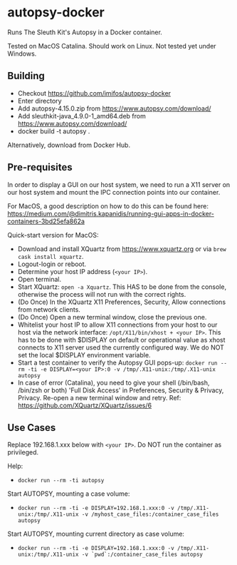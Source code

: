 # autopsy-docker

Runs The Sleuth Kit's Autopsy in a Docker container.

Tested on MacOS Catalina. Should work on Linux. Not tested yet under Windows.

## Building

  * Checkout https://github.com/imifos/autopsy-docker
  * Enter directory
  * Add autopsy-4.15.0.zip from https://www.autopsy.com/download/
  * Add sleuthkit-java_4.9.0-1_amd64.deb from https://www.autopsy.com/download/
  * docker build -t autopsy .

Alternatively, download from Docker Hub.
   
## Pre-requisites 

In order to display a GUI on our host system, we need to run a X11 server on our host system and mount the IPC connection points into our container. 

For MacOS, a good description on how to do this can be found here: https://medium.com/@dimitris.kapanidis/running-gui-apps-in-docker-containers-3bd25efa862a

Quick-start version for MacOS:

  * Download and install XQuartz from https://www.xquartz.org or via ```brew cask install xquartz```.
  * Logout-login or reboot. 
  * Determine your host IP address (```<your IP>```).
  * Open terminal.
  * Start XQuartz: ```open -a Xquartz```. This HAS to be done from the console, otherwise the process will not run with the correct rights.
  * (Do Once) In the XQuartz X11 Preferences, Security, Allow connections from network clients.
  * (Do Once) Open a new terminal window, close the previous one.
  * Whitelist your host IP to allow X11 connections from your host to our host via the network interface: ```/opt/X11/bin/xhost + <your IP>```. This has to be done with $DISPLAY on default or operational value as xhost connects to X11 server used the currently configured way. We do NOT set the local $DISPLAY environment variable.
  * Start a test container to verify the Autopsy GUI pops-up: ```docker run --rm -ti -e DISPLAY=<your IP>:0 -v /tmp/.X11-unix:/tmp/.X11-unix autopsy```
  * In case of error (Catalina), you need to give your shell (/bin/bash, /bin/zsh or both) 'Full Disk Access' in Preferences, Security & Privacy, Privacy. Re-open a new terminal window and retry. Ref: https://github.com/XQuartz/XQuartz/issues/6

## Use Cases

Replace 192.168.1.xxx below with ```<your IP>```. Do NOT run the container as privileged.

Help:
  * ```docker run --rm -ti autopsy```

Start AUTOPSY, mounting a case volume:
  * ```docker run --rm -ti -e DISPLAY=192.168.1.xxx:0 -v /tmp/.X11-unix:/tmp/.X11-unix -v /myhost_case_files:/container_case_files autopsy```

Start AUTOPSY, mounting current directory as case volume:
  * ```docker run --rm -ti -e DISPLAY=192.168.1.xxx:0 -v /tmp/.X11-unix:/tmp/.X11-unix -v `pwd`:/container_case_files autopsy```
